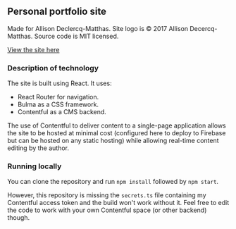 ## Personal portfolio site

Made for Allison Declercq-Matthas.
Site logo is © 2017 Allison Decercq-Matthas.
Source code is MIT licensed.

[View the site here](https://allisondm.me)

### Description of technology

The site is built using React. It uses:

* React Router for navigation.
* Bulma as a CSS framework.
* Contentful as a CMS backend.

The use of Contentful to deliver content to a single-page application allows
the site to be hosted at minimal cost (configured here to deploy to Firebase
but can be hosted on any static hosting) while allowing real-time content
editing by the author.

### Running locally

You can clone the repository and run `npm install` followed by `npm start`.

However, this repository is missing the `secrets.ts` file containing my
Contentful access token and the build won't work without it. Feel free to
edit the code to work with your own Contentful space (or other backend) though.
